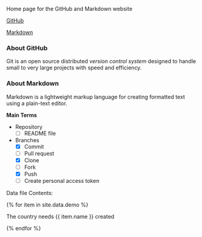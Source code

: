 Home page for the GitHub and Markdown website

[GitHub](github.md)

[Markdown](markdown.md)

### About GitHub
Git is an open source distributed _version control system_ designed to handle small to very large projects with speed and efficiency.

### About Markdown
Markdown is a lightweight markup language for creating formatted text using a plain-text editor.




<p>

**Main Terms**

- Repository
  - [ ] README file
- Branches
  - [x] Commit
  - [ ] Pull request
  - [x] Clone
  - [ ] Fork
  - [x] Push
  - [ ] Create personal access token

Data file Contents:

{% for item in site.data.demo %}

The country needs {{ item.name }} created

</p>

{% endfor %}
